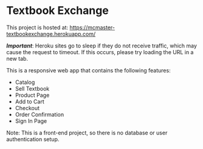# Textbook Exchange
This project is hosted at: https://mcmaster-textbookexchange.herokuapp.com/

**_Important_**: Heroku sites go to sleep if they do not receive traffic, which may cause the request to timeout. If this occurs, please try loading the URL in a new tab.

This is a responsive web app that contains the following features: 
- Catalog
- Sell Textbook
- Product Page
- Add to Cart
- Checkout
- Order Confirmation
- Sign In Page

Note: This is a front-end project, so there is no database or user authentication setup.
